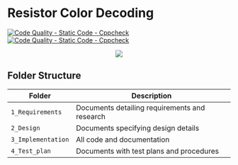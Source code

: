 # Resistor Color Decoding

[![Code Quality - Static Code - Cppcheck](https://github.com/VisheshYadav288037/Advanced-Electrical-Electronics/actions/workflows/cppcheck.yml/badge.svg)](https://github.com/VisheshYadav288037/Advanced-Electrical-Electronics/actions/workflows/cppcheck.yml)
[![Code Quality - Static Code - Cppcheck](https://github.com/VisheshYadav288037/Advanced-Electrical-Electronics/actions/workflows/cppcheck.yml/badge.svg)](https://github.com/VisheshYadav288037/Advanced-Electrical-Electronics/actions/workflows/cppcheck.yml)

<div align="center">
<img src="https://eepower.com/uploads/education/resistor_color_codes_chart.png" >
</div>

## Folder Structure
Folder             | Description
-------------------| -----------------------------------------
`1_Requirements`   | Documents detailing requirements and research
`2_Design`         | Documents specifying design details
`3_Implementation` | All code and documentation
`4_Test_plan`      | Documents with test plans and procedures




